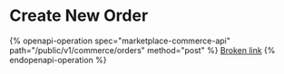 # Create New Order

{% openapi-operation spec="marketplace-commerce-api" path="/public/v1/commerce/orders" method="post" %}
[Broken link](broken-reference)
{% endopenapi-operation %}
